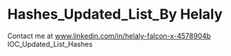 # Hashes_Updated_List_By Helaly
Contact me at www.linkedin.com/in/helaly-falcon-x-4578904b
IOC_Updated_List_Hashes
